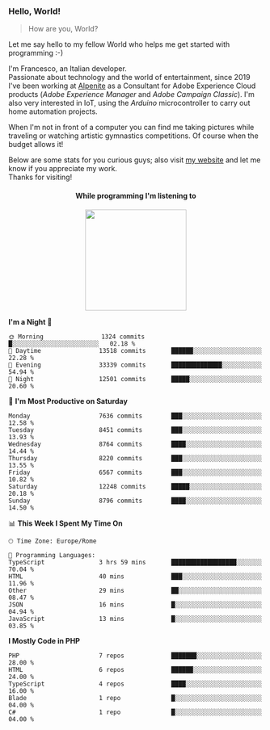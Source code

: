 ### Hello, World!

> How are you, World?

Let me say hello to my fellow World who helps me get started with programming :-)

I'm Francesco, an Italian developer.  
Passionate about technology and the world of entertainment, since 2019 I've been working at [Alpenite](https://www.alpenite.com) as a Consultant for Adobe Experience Cloud products (*Adobe Experience Manager* and *Adobe Campaign Classic*). I'm also very interested in IoT, using the *Arduino* microcontroller to carry out home automation projects.

When I'm not in front of a computer you can find me taking pictures while traveling or watching artistic gymnastics competitions. Of course when the budget allows it!

Below are some stats for you curious guys; also visit [my website](https://www.francescorega.eu) and let me know if you appreciate my work.  
Thanks for visiting!

<div align="center">
  <h4>While programming I'm listening to</h4>
  <a href="https://apps.francescorega.eu/now-playing/11147232609" target="_blank"><img src="https://apps.francescorega.eu/now-playing/11147232609" width="200"></a>
</div>

<!--START_SECTION:waka-->
**I'm a Night 🦉** 

```text
🌞 Morning                1324 commits        █░░░░░░░░░░░░░░░░░░░░░░░░   02.18 % 
🌆 Daytime                13518 commits       ██████░░░░░░░░░░░░░░░░░░░   22.28 % 
🌃 Evening                33339 commits       ██████████████░░░░░░░░░░░   54.94 % 
🌙 Night                  12501 commits       █████░░░░░░░░░░░░░░░░░░░░   20.60 % 
```
📅 **I'm Most Productive on Saturday** 

```text
Monday                   7636 commits        ███░░░░░░░░░░░░░░░░░░░░░░   12.58 % 
Tuesday                  8451 commits        ███░░░░░░░░░░░░░░░░░░░░░░   13.93 % 
Wednesday                8764 commits        ████░░░░░░░░░░░░░░░░░░░░░   14.44 % 
Thursday                 8220 commits        ███░░░░░░░░░░░░░░░░░░░░░░   13.55 % 
Friday                   6567 commits        ███░░░░░░░░░░░░░░░░░░░░░░   10.82 % 
Saturday                 12248 commits       █████░░░░░░░░░░░░░░░░░░░░   20.18 % 
Sunday                   8796 commits        ████░░░░░░░░░░░░░░░░░░░░░   14.50 % 
```


📊 **This Week I Spent My Time On** 

```text
🕑︎ Time Zone: Europe/Rome

💬 Programming Languages: 
TypeScript               3 hrs 59 mins       ██████████████████░░░░░░░   70.04 % 
HTML                     40 mins             ███░░░░░░░░░░░░░░░░░░░░░░   11.96 % 
Other                    29 mins             ██░░░░░░░░░░░░░░░░░░░░░░░   08.47 % 
JSON                     16 mins             █░░░░░░░░░░░░░░░░░░░░░░░░   04.94 % 
JavaScript               13 mins             █░░░░░░░░░░░░░░░░░░░░░░░░   03.85 % 
```

**I Mostly Code in PHP** 

```text
PHP                      7 repos             ███████░░░░░░░░░░░░░░░░░░   28.00 % 
HTML                     6 repos             ██████░░░░░░░░░░░░░░░░░░░   24.00 % 
TypeScript               4 repos             ████░░░░░░░░░░░░░░░░░░░░░   16.00 % 
Blade                    1 repo              █░░░░░░░░░░░░░░░░░░░░░░░░   04.00 % 
C#                       1 repo              █░░░░░░░░░░░░░░░░░░░░░░░░   04.00 % 
```




<!--END_SECTION:waka-->
